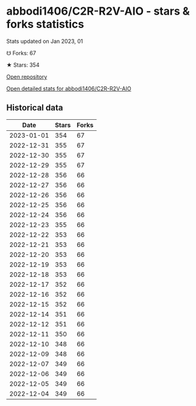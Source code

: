# abbodi1406/C2R-R2V-AIO - stars & forks statistics

Stats updated on Jan 2023, 01

☋ Forks: 67

★ Stars: 354

[Open repository](https://github.com/abbodi1406/C2R-R2V-AIO)

[Open detailed stats for abbodi1406/C2R-R2V-AIO](https://reviewgithub.com/rep/abbodi1406/C2R-R2V-AIO)

## Historical data
| Date | Stars | Forks |
|------|-------|-------|
| 2023-01-01 | 354 | 67 | 
| 2022-12-31 | 355 | 67 | 
| 2022-12-30 | 355 | 67 | 
| 2022-12-29 | 355 | 67 | 
| 2022-12-28 | 356 | 66 | 
| 2022-12-27 | 356 | 66 | 
| 2022-12-26 | 356 | 66 | 
| 2022-12-25 | 356 | 66 | 
| 2022-12-24 | 356 | 66 | 
| 2022-12-23 | 355 | 66 | 
| 2022-12-22 | 353 | 66 | 
| 2022-12-21 | 353 | 66 | 
| 2022-12-20 | 353 | 66 | 
| 2022-12-19 | 353 | 66 | 
| 2022-12-18 | 353 | 66 | 
| 2022-12-17 | 352 | 66 | 
| 2022-12-16 | 352 | 66 | 
| 2022-12-15 | 352 | 66 | 
| 2022-12-14 | 351 | 66 | 
| 2022-12-12 | 351 | 66 | 
| 2022-12-11 | 350 | 66 | 
| 2022-12-10 | 348 | 66 | 
| 2022-12-09 | 348 | 66 | 
| 2022-12-07 | 349 | 66 | 
| 2022-12-06 | 349 | 66 | 
| 2022-12-05 | 349 | 66 | 
| 2022-12-04 | 349 | 66 | 

